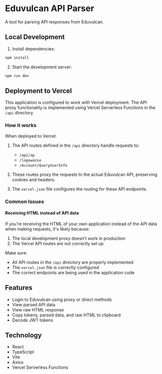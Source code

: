 # Eduvulcan API Parser

A tool for parsing API responses from Eduvulcan.

## Local Development

1. Install dependencies:
```bash
npm install
```

2. Start the development server:
```bash
npm run dev
```

## Deployment to Vercel

This application is configured to work with Vercel deployment. The API proxy functionality is implemented using Vercel Serverless Functions in the `/api` directory.

### How it works

When deployed to Vercel:

1. The API routes defined in the `/api` directory handle requests to:
   - `/api/ap`
   - `/logowanie`
   - `/Account/QueryUserInfo`

2. These routes proxy the requests to the actual Eduvulcan API, preserving cookies and headers.

3. The `vercel.json` file configures the routing for these API endpoints.

### Common Issues

#### Receiving HTML instead of API data

If you're receiving the HTML of your own application instead of the API data when making requests, it's likely because:

1. The local development proxy doesn't work in production
2. The Vercel API routes are not correctly set up

Make sure:
- All API routes in the `/api` directory are properly implemented
- The `vercel.json` file is correctly configured
- The correct endpoints are being used in the application code

## Features

- Login to Eduvulcan using proxy or direct methods
- View parsed API data
- View raw HTML response
- Copy tokens, parsed data, and raw HTML to clipboard
- Decode JWT tokens

## Technology

- React
- TypeScript
- Vite
- Axios
- Vercel Serverless Functions
